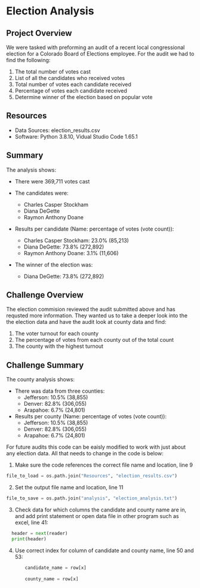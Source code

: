 # Election Analysis
## Project Overview
We were tasked with preforming an audit of a recent local congressional election for a Colorado Board of Elections employee. For the audit we had to find the following:
  1. The total number of votes cast
  2. List of all the candidates who received votes
  3. Total number of votes each candidate received
  4. Percentage of votes each candidate received
  5. Determine winner of the election based on popular vote

## Resources
- Data Sources: election_results.csv
- Software: Python 3.8.10, Vidual Studio Code 1.65.1

## Summary 
The analysis shows:
- There were 369,711 votes cast
- The candidates were:
  - Charles Casper Stockham
  - Diana DeGette
  - Raymon Anthony Doane
- Results per candidate (Name: percentage of votes (vote count)):
  - Charles Casper Stockham: 23.0% (85,213)
  - Diana DeGette: 73.8% (272,892)
  - Raymon Anthony Doane: 3.1% (11,606)

- The winner of the election was:
  - Diana DeGette: 73.8% (272,892)

## Challenge Overview
The election commision reviewed the audit submitted above and has requsted more information. They wanted us to take a deeper look into the the election data and have the audit look at county data and find:
  1. The voter turnout for each county
  2. The percentage of votes from each county out of the total count
  3. The county with the highest turnout

## Challenge Summary 
The county analysis shows:
- There was data from three counties:
  - Jefferson: 10.5% (38,855)
  - Denver: 82.8% (306,055) 
  - Arapahoe: 6.7% (24,801)
- Results per county (Name: percentage of votes (vote count)):
  - Jefferson: 10.5% (38,855)
  - Denver: 82.8% (306,055) 
  - Arapahoe: 6.7% (24,801)

For future audits this code can be eaisly modified to work with just about any election data. All that needs to change in the code is below:

1. Make sure the code references the correct file name and location, line 9
 ```python
 file_to_load = os.path.join("Resources", "election_results.csv") 
 ```
 2. Set the output file name and location, line 11
 ```python
 file_to_save = os.path.join("analysis", "election_analysis.txt")
 ```
 3. Check data for which columns the candidate and county name are in, and add print statement or open data file in other program such as excel, line 41:
  ```python
    header = next(reader)
    print(header)
 ```
 4. Use correct index for column of candidate and county name, line 50 and 53:
 
 ```python
        candidate_name = row[x]
        
        county_name = row[x]
 ```
